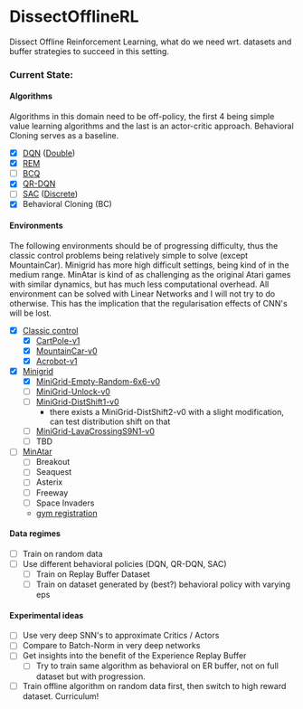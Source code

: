 # DissectOfflineRL

Dissect Offline Reinforcement Learning, what do we need wrt. datasets and buffer strategies to succeed in this setting.

### Current State:

#### Algorithms

Algorithms in this domain need to be off-policy, the first 4 being simple value
learning algorithms and the last is an actor-critic approach. Behavioral Cloning serves
as a baseline.

- [x] [DQN](https://www.cs.toronto.edu/~vmnih/docs/dqn.pdf) ([Double](https://arxiv.org/abs/1509.06461))
- [x] [REM](https://arxiv.org/abs/1907.04543)
- [ ] [BCQ](https://arxiv.org/abs/1910.01708)
- [x] [QR-DQN](https://arxiv.org/abs/1710.10044)
- [ ] [SAC](https://arxiv.org/abs/1801.01290) ([Discrete](https://arxiv.org/abs/1910.07207))
- [x] Behavioral Cloning (BC)

#### Environments

The following environments should be of progressing difficulty, thus
the classic control problems being relatively simple to solve (except MountainCar).
Minigrid has more high difficult settings, being kind of in the medium range.
MinAtar is kind of as challenging as the original Atari games with similar dynamics, 
but has much less computational overhead. All environment can be solved with Linear Networks
and I will not try to do otherwise. This has the implication that the regularisation
effects of CNN's will be lost.

- [x] [Classic control](https://gym.openai.com/envs/#classic_control)
    - [x] [CartPole-v1](https://gym.openai.com/envs/CartPole-v1/)
    - [x] [MountainCar-v0](https://gym.openai.com/envs/MountainCar-v0/)
    - [x] [Acrobot-v1](https://gym.openai.com/envs/Acrobot-v1/)
- [x] [Minigrid](https://github.com/maximecb/gym-minigrid)
    - [x] [MiniGrid-Empty-Random-6x6-v0](https://github.com/maximecb/gym-minigrid#empty-environment)
    - [ ] [MiniGrid-Unlock-v0](https://github.com/maximecb/gym-minigrid#unlock-environment)
    - [ ] [MiniGrid-DistShift1-v0](https://github.com/maximecb/gym-minigrid#distributional-shift-environment)
      - there exists a MiniGrid-DistShift2-v0 with a slight modification, can test distribution shift on that
    - [ ] [MiniGrid-LavaCrossingS9N1-v0](https://github.com/maximecb/gym-minigrid#lava-crossing-environment)
    - [ ] TBD
- [ ] [MinAtar](https://github.com/kenjyoung/MinAtar)
    - [ ] Breakout
    - [ ] Seaquest
    - [ ] Asterix
    - [ ] Freeway
    - [ ] Space Invaders 
    - [gym registration](https://github.com/qlan3/gym-games)

#### Data regimes

  - [ ] Train on random data
  - [ ] Use different behavioral policies (DQN, QR-DQN, SAC)
    - [ ] Train on Replay Buffer Dataset
    - [ ] Train on dataset generated by (best?) behavioral policy with varying eps

#### Experimental ideas

  - [ ] Use very deep SNN's to approximate Critics / Actors
  - [ ] Compare to Batch-Norm in very deep networks
  - [ ] Get insights into the benefit of the Experience Replay Buffer
    - [ ] Try to train same algorithm as behavioral on ER buffer, not on full dataset but with progression.
  - [ ] Train offline algorithm on random data first, then switch to high reward dataset. Curriculum!
